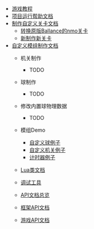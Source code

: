 * [游戏教程](/Help/readme.md)
* [项目运行帮助文档](/Help/project-help.md)
* [制作自定义关卡文档](/LevelMaking/readme.md)
  * [转换原版Ballance的nmo关卡](/LevelMaking/convert-level.md)
  * [新制作新关卡](/LevelMaking/make-level.md)
* [自定义模组制作文档](/SystemModding/readme.md)
  * 机关制作
    * TODO
  * 球制作
    * TODO
  * 修改内置球物理数据
    * TODO
  * 模组Demo
    * [自定义球例子](/SystemModding/bouncing-ball-demo/readme.md)
    * [自定义机关例子](/SystemModding/ejector-demo/readme.md)
    * [计时器例子](/SystemModding/timer-demo/readme.md)

  * [Lua类文档](/SystemModding/lua-class.md)
  * [调试工具](/Help/debug-tools.md)
  * [API文档总览](/LuaApi/readme.md)
  * [框架API文档](/LuaApi/cs-api/readme.md)
  * [游戏API文档](/LuaApi/game-api/readme.md)
